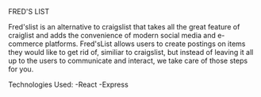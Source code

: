 FRED'S LIST  
  
Fred'slist is an alternative to craigslist that takes all the great feature of craiglist and adds the convenience of modern social media and e-commerce platforms. Fred'sList allows users to create postings on items they would like to get rid of, similiar to craigslist, but instead of leaving it all up to the users to communicate and interact, we take care of those steps for you.   
  

Technologies Used:
 -React
 -Express